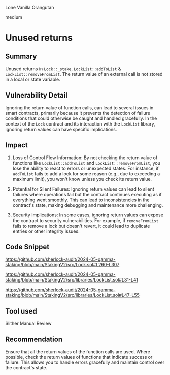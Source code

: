Lone Vanilla Orangutan

medium

# Unused returns

## Summary
Unused returns in `Lock::_stake`, `LockList::addToList` & `LockList::removeFromList`. The return value of an external call is not stored in a local or state variable. 

## Vulnerability Detail
Ignoring the return value of function calls, can lead to several issues in smart contracts, primarily because it prevents the detection of failure conditions that could otherwise be caught and handled gracefully. In the context of the `Lock` contract and its interaction with the `LockList` library, ignoring return values can have specific implications.

## Impact
1. Loss of Control Flow Information: By not checking the return value of functions like `LockList::addToList` and `LockList::removeFromList`, you lose the ability to react to errors or unexpected states. For instance, if `addToList` fails to add a lock for some reason (e.g., due to exceeding a maximum limit), you won't know unless you check its return value.

2. Potential for Silent Failures: Ignoring return values can lead to silent failures where operations fail but the contract continues executing as if everything went smoothly. This can lead to inconsistencies in the contract's state, making debugging and maintenance more challenging.

3. Security Implications: In some cases, ignoring return values can expose the contract to security vulnerabilities. For example, if `removeFromList` fails to remove a lock but doesn't revert, it could lead to duplicate entries or other integrity issues.

## Code Snippet

https://github.com/sherlock-audit/2024-05-gamma-staking/blob/main/StakingV2/src/Lock.sol#L260-L307

https://github.com/sherlock-audit/2024-05-gamma-staking/blob/main/StakingV2/src/libraries/LockList.sol#L31-L41

https://github.com/sherlock-audit/2024-05-gamma-staking/blob/main/StakingV2/src/libraries/LockList.sol#L47-L55

## Tool used
Slither
Manual Review

## Recommendation
Ensure that all the return values of the function calls are used. Where possible, check the return values of functions that indicate success or failure. This allows you to handle errors gracefully and maintain control over the contract's state.